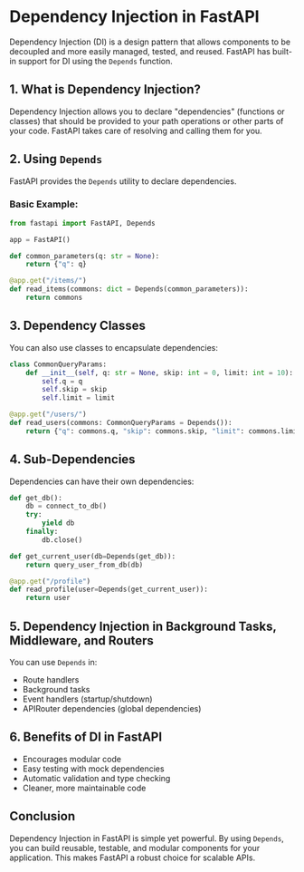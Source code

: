 # Dependency Injection in FastAPI

Dependency Injection (DI) is a design pattern that allows components to be decoupled and more easily managed, tested, and reused. FastAPI has built-in support for DI using the `Depends` function.

## 1. What is Dependency Injection?

Dependency Injection allows you to declare "dependencies" (functions or classes) that should be provided to your path operations or other parts of your code. FastAPI takes care of resolving and calling them for you.

## 2. Using `Depends`

FastAPI provides the `Depends` utility to declare dependencies.

### Basic Example:
```python
from fastapi import FastAPI, Depends

app = FastAPI()

def common_parameters(q: str = None):
    return {"q": q}

@app.get("/items/")
def read_items(commons: dict = Depends(common_parameters)):
    return commons
```

## 3. Dependency Classes

You can also use classes to encapsulate dependencies:
```python
class CommonQueryParams:
    def __init__(self, q: str = None, skip: int = 0, limit: int = 10):
        self.q = q
        self.skip = skip
        self.limit = limit

@app.get("/users/")
def read_users(commons: CommonQueryParams = Depends()):
    return {"q": commons.q, "skip": commons.skip, "limit": commons.limit}
```

## 4. Sub-Dependencies

Dependencies can have their own dependencies:
```python
def get_db():
    db = connect_to_db()
    try:
        yield db
    finally:
        db.close()

def get_current_user(db=Depends(get_db)):
    return query_user_from_db(db)

@app.get("/profile")
def read_profile(user=Depends(get_current_user)):
    return user
```

## 5. Dependency Injection in Background Tasks, Middleware, and Routers

You can use `Depends` in:
- Route handlers
- Background tasks
- Event handlers (startup/shutdown)
- APIRouter dependencies (global dependencies)

## 6. Benefits of DI in FastAPI
- Encourages modular code
- Easy testing with mock dependencies
- Automatic validation and type checking
- Cleaner, more maintainable code

## Conclusion

Dependency Injection in FastAPI is simple yet powerful. By using `Depends`, you can build reusable, testable, and modular components for your application. This makes FastAPI a robust choice for scalable APIs.
